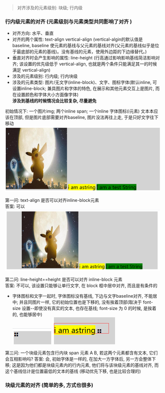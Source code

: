 > 对齐涉及的元素级别: 块级; 行内级

### 行内级元素的对齐  (元素级别与元素类型共同影响了对齐 )
- 对齐方向: 水平、垂直  
- 对齐的两个属性: text-align vertical-align (vertical-algin的默认值是baseline, baseline 使元素的基线与父元素的基线对齐(父元素的基线似乎是位于最底部的元素的基线)。没有基线的元素，使用外边距的下边缘替代。)  
- 垂直对齐时会产生影响的属性: line-height (行高通过影响影响基线简洁影响对齐; 该设置的优先级低于 vertical-align, 也就是两个条件只能满足其一的时候满足 vertical-align)  
- 涉及的元素级别: 行内级; 行内块级  
- 涉及的元素类型: 图片/无文字(inline-block)、文字、图标字体(默认inline, 可设置inline-block; 兼具图片和字体的特色, 在展示和其他元素交互上是图片, 而在设置颜色和字体大小方面像字体)  
**涉及到基线的时候情况会比较复杂, 尽量避免**

初始情况下: 一个图片img; 两个inline span; 一个inline 字体图标(i元素)
文本本应该在顶部, 但是图片底部需要对齐baseline, 图片没法再往上走, 于是只好文字往下移动
![](./img/align1.png)

第一问: text-align 是否可以对齐inline-block元素  
答案: 可以  
![](./img/align2.png)

第二问: line-height==height 是否可以对齐 inline-block 元素  
答案: 不可以, 该设置只能够让单行文字, 在 block 框中居中对齐, 而且是有条件的  
  - 字体图标和文字一起时, 字体图标没有基线, 下边与文字baseline对齐, 不能居中; 并且同图片一样, 它的初始位置也是下移的, 没有挨着顶部(取决于 font-size 设置--即使没有真实的文本, 也存在基线;  font-size 为 0 的时候, 是挨着的, 也能够居中)  
  ![](./img/align3.png) ![](./img/align4.png)  

第三问: 一个块级元素包含行内块 span 元素 A B, 若这两个元素都含有文本, 它们会互相影响吗?
答案: 会, 初始字体是一样的, 在加大一方字体后, 另一方会整体下移; 这是因为他们都是块级元素内的行内元素, 他们将与该块级元素的基线对齐, 而这个基线估计是位置最低的文本的基线 (移动优先下移, 也是比较合理的)


### 块级元素的对齐  (简单的多, 方式也很多)

  
